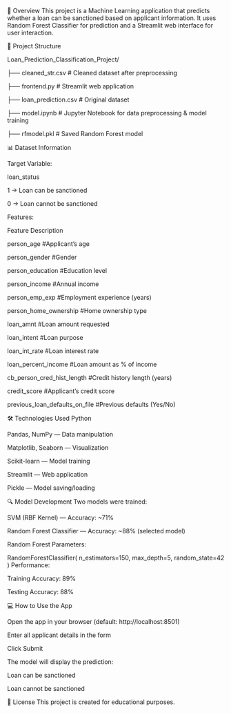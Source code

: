 📌 Overview
This project is a Machine Learning application that predicts whether a loan can be sanctioned based on applicant information.
It uses Random Forest Classifier for prediction and a Streamlit web interface for user interaction.

📂 Project Structure

Loan_Prediction_Classification_Project/


├── cleaned_str.csv           # Cleaned dataset after preprocessing

├── frontend.py               # Streamlit web application

├── loan_prediction.csv       # Original dataset

├── model.ipynb               # Jupyter Notebook for data preprocessing & model training

├── rfmodel.pkl               # Saved Random Forest model

📊 Dataset Information

Target Variable:

loan_status

1 → Loan can be sanctioned

0 → Loan cannot be sanctioned

Features:

Feature	Description


person_age	#Applicant’s age

person_gender	#Gender

person_education	#Education level

person_income	#Annual income

person_emp_exp	#Employment experience (years)

person_home_ownership	#Home ownership type

loan_amnt	#Loan amount requested

loan_intent	#Loan purpose

loan_int_rate	#Loan interest rate

loan_percent_income	 #Loan amount as % of income

cb_person_cred_hist_length	 #Credit history length (years)

credit_score	#Applicant’s credit score

previous_loan_defaults_on_file	#Previous defaults (Yes/No)

🛠 Technologies Used
Python

Pandas, NumPy — Data manipulation

Matplotlib, Seaborn — Visualization

Scikit-learn — Model training

Streamlit — Web application

Pickle — Model saving/loading

🔍 Model Development
Two models were trained:

SVM (RBF Kernel) — Accuracy: ~71%

Random Forest Classifier — Accuracy: ~88% (selected model)

Random Forest Parameters:


RandomForestClassifier(
    n_estimators=150,
    max_depth=5,
    random_state=42
)
Performance:

Training Accuracy: 89%

Testing Accuracy: 88%

💻 How to Use the App

Open the app in your browser (default: http://localhost:8501)

Enter all applicant details in the form

Click Submit

The model will display the prediction:

Loan can be sanctioned

Loan cannot be sanctioned

📜 License
This project is created for educational purposes.
